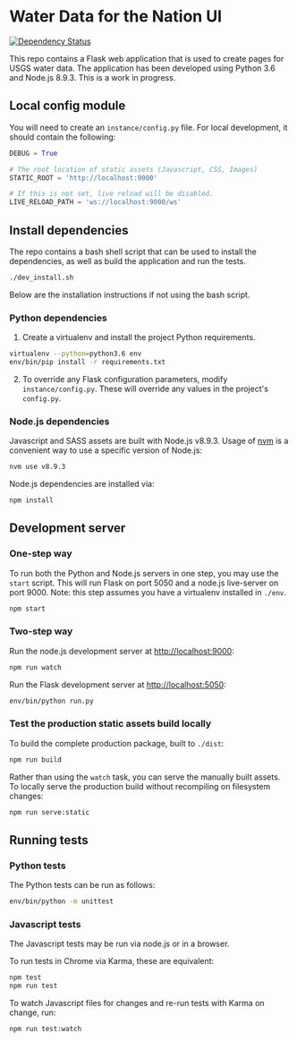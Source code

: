 # Water Data for the Nation UI

[![Dependency Status](https://gemnasium.com/badges/github.com/usgs/waterdataui.svg)](https://gemnasium.com/github.com/usgs/waterdataui)

This repo contains a Flask web application that is used to create pages for
USGS water data. The application has been developed using Python 3.6 and
Node.js 8.9.3. This is a work in progress.

## Local config module

You will need to create an `instance/config.py` file. For local development,
it should contain the following:

```python
DEBUG = True

# The root location of static assets (Javascript, CSS, Images)
STATIC_ROOT = 'http://localhost:9000'

# If this is not set, live reload will be disabled.
LIVE_RELOAD_PATH = 'ws://localhost:9000/ws'
```

## Install dependencies

The repo contains a bash shell script that can be used to install the dependencies, as well as build the application and run the tests.

```bash
./dev_install.sh
```

Below are the installation instructions if not using the bash script.

### Python dependencies

1. Create a virtualenv and install the project Python requirements.

```bash
virtualenv --python=python3.6 env
env/bin/pip install -r requirements.txt
```

2. To override any Flask configuration parameters, modify `instance/config.py`.
These will override any values in the project's `config.py`.

### Node.js dependencies

Javascript and SASS assets are built with Node.js v8.9.3. Usage of
[nvm](https://github.com/creationix/nvm) is a convenient way to use a specific
version of Node.js:

```bash
nvm use v8.9.3
```

Node.js dependencies are installed via:

```bash
npm install
```

## Development server

### One-step way

To run both the Python and Node.js servers in one step, you may use the `start`
script. This will run Flask on port 5050 and a node.js live-server on port
9000. Note: this step assumes you have a virtualenv installed in `./env`.

```bash
npm start
```

### Two-step way

Run the node.js development server at
[http://localhost:9000](http://localhost:9000):

```bash
npm run watch
```

Run the Flask development server at
[http://localhost:5050](http://localhost:5050):

```bash
env/bin/python run.py
```

### Test the production static assets build locally

To build the complete production package, built to `./dist`:

```bash
npm run build
```

Rather than using the `watch` task, you can serve the manually built assets.
To locally serve the production build without recompiling on filesystem
changes:

```bash
npm run serve:static
```

## Running tests

### Python tests

The Python tests can be run as follows:

```bash
env/bin/python -m unittest
```

### Javascript tests

The Javascript tests may be run via node.js or in a browser.

To run tests in Chrome via Karma, these are equivalent:

```bash
npm test
npm run test
```

To watch Javascript files for changes and re-run tests with Karma on change,
run:

```bash
npm run test:watch
```

